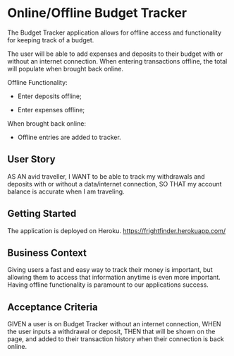 # Online/Offline Budget Tracker

The Budget Tracker application allows for offline access and functionality for keeping track of a budget.

The user will be able to add expenses and deposits to their budget with or without an internet connection. When entering transactions offline, the total will  populate  when brought back online.

Offline Functionality:

- Enter deposits offline;

- Enter expenses offline;

When brought back online:

- Offline entries are added to tracker.

## User Story

AS AN avid traveller,
I WANT to be able to track my withdrawals and deposits with or without a data/internet connection,
SO THAT my account balance is accurate when I am traveling.

## Getting Started

The application is deployed on Heroku. 
https://frightfinder.herokuapp.com/

## Business Context

Giving users a fast and easy way to track their money is important, but allowing them to access that information anytime is even more important. Having offline functionality is paramount to our applications success.

## Acceptance Criteria

GIVEN a user is on Budget Tracker without an internet connection,
WHEN the user inputs a withdrawal or deposit,
THEN that will be shown on the page, and added to their transaction history when their connection is back online.



